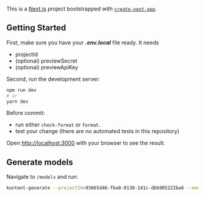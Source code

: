 This is a [Next.js](https://nextjs.org/) project bootstrapped with [`create-next-app`](https://github.com/vercel/next.js/tree/canary/packages/create-next-app).

## Getting Started

First, make sure you have your **_.env.local_** file ready. It needs

- projectId
- (optional) previewSecret
- (optional) previewApiKey

Second, run the development server:

```bash
npm run dev
# or
yarn dev
```

Before commit:

- run either `check-format` or `format`.
- test your change (there are no automated tests in this repository)

Open [http://localhost:3000](http://localhost:3000) with your browser to see the result.

## Generate models

Navigate to `/models` and run:

```bash
kontent-generate --projectId=93665d46-fba8-0130-141c-dbb905222ba6 --moduleResolution=ES2015 --codeType=TypeScript
```
